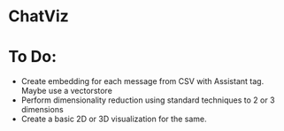 # ChatViz

# To Do:
- Create embedding for each message from CSV with Assistant tag. Maybe use a vectorstore
- Perform dimensionality reduction using standard techniques to 2 or 3 dimensions
- Create a basic 2D or 3D visualization for the same.